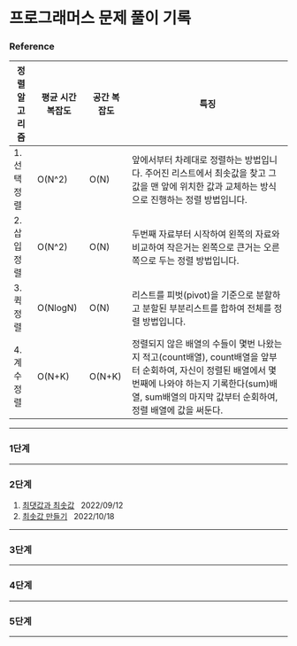 # 프로그래머스 문제 풀이 기록

### Reference

| 정렬 알고리즘 | 평균 시간 복잡도 | 공간 복잡도 | 특징 |
|------------|--------------|----------|-----|
| 1. 선택 정렬 | O(N^2)|O(N)| 앞에서부터 차례대로 정렬하는 방법입니다. 주어진 리스트에서 최솟값을 찾고 그 값을 맨 앞에 위치한 값과 교체하는 방식으로 진행하는 정렬 방법입니다.|
| 2. 삽입 정렬 | O(N^2)|O(N)| 두번째 자료부터 시작하여 왼쪽의 자료와 비교하여 작은거는 왼쪽으로 큰거는 오른쪽으로 두는 정렬 방법입니다.  |
| 3. 퀵 정렬 | O(NlogN)|O(N)| 리스트를 피벗(pivot)을 기준으로 분할하고 분할된 부분리스트를 합하여 전체를 정렬 방법입니다. |
| 4. 계수 정렬 | O(N+K)|O(N+K)| 정렬되지 않은 배열의 수들이 몇번 나왔는지 적고(count배열), count배열을 앞부터 순회하여, 자신이 정렬된 배열에서 몇 번째에 나와야 하는지 기록한다(sum)배열, sum배열의 마지막 값부터 순회하여, 정렬 배열에 값을 써둔다.|
---
### 1단계

---
### 2단계
1. [최댓값과 최솟값](https://school.programmers.co.kr/learn/courses/30/lessons/12939) &nbsp; 2022/09/12
2. [최솟값 만들기](https://school.programmers.co.kr/learn/courses/30/lessons/12941) &nbsp; 2022/10/18
---
### 3단계
 
---
### 4단계
 
---

### 5단계

---
